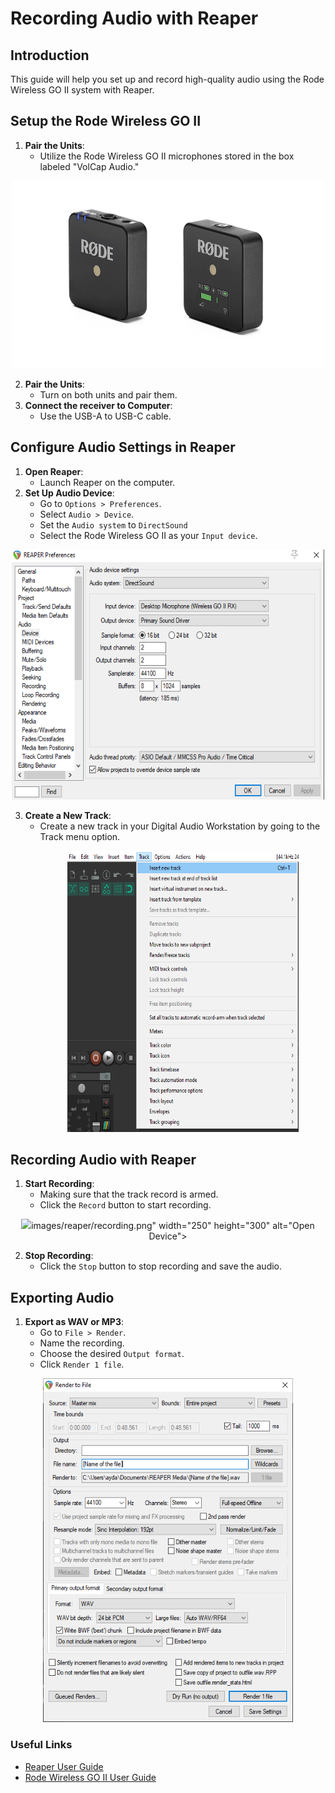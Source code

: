# Recording Audio with Reaper

## Introduction
This guide will help you set up and record high-quality audio using the Rode Wireless GO II system with Reaper.

## Setup the Rode Wireless GO II
1. **Pair the Units**:
   - Utilize the Rode Wireless GO II microphones stored in the box labeled "VolCap Audio."
<p align="center">
     <img src="../images/reaper/rode.PNG" width="500" height="300" alt="Open Device"></p>
     
2. **Pair the Units**:
   - Turn on both units and pair them.
3. **Connect the receiver to Computer**:
   - Use the USB-A to USB-C cable.

## Configure Audio Settings in Reaper
1. **Open Reaper**:
   - Launch Reaper on the computer.
2. **Set Up Audio Device**:
   - Go to `Options > Preferences`.
   - Select `Audio > Device`.
   - Set the `Audio system` to `DirectSound`
   - Select the Rode Wireless GO II as your `Input device`.
<p align="center">
     <img src="../images/reaper/setting.PNG" width="500" height="400" alt="Open Device"></p>
     
3. **Create a New Track**:
   - Create a new track in your Digital Audio Workstation by going to the Track menu option.
       <p align="center">
     <img src="../images/reaper/track-insert.png" width="370" height="450" alt="Open Device">
   </p>

## Recording Audio with Reaper
1. **Start Recording**:
   - Making sure that the track record is armed.
   - Click the `Record` button to start recording.
<p align="center">
     <img src=../>images/reaper/recording.png" width="250" height="300" alt="Open Device"></p>
     
2. **Stop Recording**:
   - Click the `Stop` button to stop recording and save the audio.

## Exporting Audio
1. **Export as WAV or MP3**:
   - Go to `File > Render`.
   - Name the recording.
   - Choose the desired `Output format`.
   - Click `Render 1 file`.
<p align="center">
     <img src="../images/reaper/render.png" width="400" height="550" alt="Open Device"></p>
     


### Useful Links
- [Reaper User Guide](https://www.reaper.fm/userguide.php)
- [Rode Wireless GO II User Guide](https://rode.com/en/user-guides/wirelessgoii)

